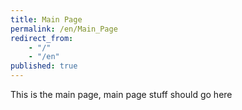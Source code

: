```yaml
---
title: Main Page
permalink: /en/Main_Page
redirect_from:
    - "/"
    - "/en"
published: true
---
```


This is the main page, main page stuff should go here
